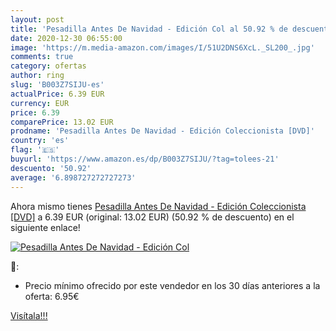 ```yaml
---
layout: post
title: 'Pesadilla Antes De Navidad - Edición Col al 50.92 % de descuento'
date: 2020-12-30 06:55:00
image: 'https://m.media-amazon.com/images/I/51U2DNS6XcL._SL200_.jpg'
comments: true
category: ofertas
author: ring
slug: 'B003Z7SIJU-es'
actualPrice: 6.39 EUR
currency: EUR
price: 6.39
comparePrice: 13.02 EUR
prodname: 'Pesadilla Antes De Navidad - Edición Coleccionista [DVD]'
country: 'es'
flag: '🇪🇸'
buyurl: 'https://www.amazon.es/dp/B003Z7SIJU/?tag=tolees-21'
descuento: '50.92'
average: '6.898727272727273'
---
```


Ahora mismo tienes [Pesadilla Antes De Navidad - Edición Coleccionista [DVD]](https://www.amazon.es/dp/B003Z7SIJU/?tag=tolees-21) a 6.39 EUR (original: 13.02 EUR) (50.92 %  de descuento) en el siguiente enlace!

[![Pesadilla Antes De Navidad - Edición Col](https://m.media-amazon.com/images/I/51U2DNS6XcL._SL200_.jpg)](https://www.amazon.es/dp/B003Z7SIJU/?tag=tolees-21)

🔎:

- Precio mínimo ofrecido por este vendedor en los 30 días anteriores a la oferta: 6.95€

[Visítala!!!](https://www.amazon.es/dp/B003Z7SIJU/?tag=tolees-21)
